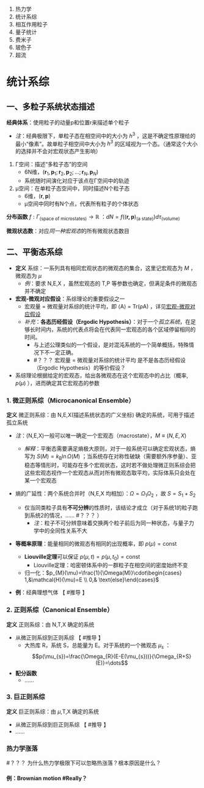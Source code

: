 1. 热力学
2. 统计系综
3. 相互作用粒子
4. 量子统计
5. 费米子
6. 玻色子
7. 超流

# 统计系综
一、多粒子系统状态描述
--
**经典体系**：使用粒子的动量p和位置r来描述单个粒子
- *注*：经典极限下，单粒子态在相空间中的大小为 $h^{3}$ ，这是不确定性原理给的最小“像素”。故单粒子相空间中大小为 $h^{3}$ 的区域视为一个态。（通常这个大小的选择并不会对宏观状态产生影响）
1. Γ空间：描述“多粒子态”的空间
    - 6N维，$(\mathbf{r}_1, \mathbf{p}_1; \mathbf{r}_2, \mathbf{p}_2; \dots; \mathbf{r}_N, \mathbf{p}_N)$ 
    - 系统随时间演化对应于该点在Γ空间中的轨迹
2. μ空间：在单粒子态空间中，同时描述N个粒子态
    - 6维，$(\mathbf{r}, \mathbf{p})$ 
    - μ空间中同时有N个点，代表所有粒子的个体状态

**分布函数**  $f:\Gamma_{ \text{(space of microstates)}}\to \mathbb{R}$ ：$dN=f((\mathbf{r,p})_{\text{(a state)}})d\tau_{\text{(volume)}}$ 

**微观状态数**：对应*同一种宏观态*的所有微观状态数目

二、平衡态系综
--
- **定义** 系综：一系列具有相同宏观状态的微观态的集合，这里记宏观态为 $M$ ，微观态为 $\mu$ 
    - *例*：要求 N,E,X ，虽然宏观态的 T,P 等参数也确定，但满足条件的微观态并不确定
- **宏观-微观对应假设**：系综理论的重要假设之一
    - 宏观量 = 微观量对系综的统计平均，即 ⟨A⟩ = Tr(ρA) ，详见[宏观-微观对应假设](热力学与统计物理补充内容.md#宏观-微观对应假设)
    - *补充*：**各态历经假设（Ergodic Hypothesis）**：对于一个*孤立系统*，在足够长时间内，系统的代表点将会在代表同一宏观态的各个区域停留相同的时间。
        - 与上述公理类似的一个假设，是对混沌系统的一个简单概括，特殊情况下不一定正确。
        -  #？？？ 宏观量 = 微观量对系综的统计平均 是不是各态历经假设（Ergodic Hypothesis）的等价假设？
- 系综理论根据给定的宏观态，给出各微观态在这个宏观态中的占比（概率, $p(\mu)$ ），进而确定其它宏观态的参数
### 1. 微正则系综（Microcanonical Ensemble）
**定义** 微正则系综：由 N,E,X(描述系统状态的广义坐标) 确定的系统，可用于描述孤立系统
- *注*：(N,E,X)一般可以唯一确定一个宏观态（macrostate），$M\equiv (N,E,X)$ 
    - *解释*：平衡态需要满足熵极大原则，对于一般系统可以确定宏观状态，熵写为 $S(M) = k_{\mathrm{B}} \ln \Omega(M)$ ；当系统存在对称性破缺（需要额外序参量）、亚稳态等情形时，可能存在多个宏观状态，这时若不做处理微正则系综会把这些宏观态视作一个宏观态从而对所有微观态取平均，实际体系只会处在某一个宏观态



- 熵的广延性：两个系统合并时（N,E,X 均相加）：$\Omega =\Omega_{1}\Omega_{2}$ ，故 $S=S_{1}+S_{2}$ 
    - 仅当同类粒子具有**不可分辨**的性质时，该结论才成立（对于系统1的粒子跑到系统2的情况，…… #？？？ ）
        - *注*：粒子不可分辨意味着交换两个粒子前后为同一种状态，与量子力学中的全同性关系不大
- **等概率原理**：能量相同的微观态有相同的出现概率，即 $p(\mu)=\mathrm{const}$ 
    - **Liouville定理**可以保证 $p(\mu,t)=p(\mu,t_{0})=\mathrm{const}$ 
        - Liouville定理：哈密顿体系中的一群粒子在相空间的密度始终不变
    - 归一化：$p_{M}(\mu)=\frac{1}{\Omega(M)}\cdot\begin{cases} 1,&\mathcal{H}(\mu)=E \\ 0,& \text{else}\end{cases}$ 
- **例**：经典理想气体  【 #推导 】

### 2. 正则系综（Canonical Ensemble）
**定义** 正则系综：由 N,T,X 确定的系统
- 从微正则系综到正则系综  【 #推导 】
    - 大热库 R，系统 S，总能量为 E。对于系统的一个微观态 $\mu_{s}$ ：$$p(\mu_{s})=\frac{\Omega_{R}(E-E(\mu_{s}))}{\Omega_{R+S}(E)}=\dots$$
- **配分函数**
    - ……


### 3. 巨正则系综
**定义** 巨正则系综：由 $\mu$,T,X 确定的系统
- 从微正则系综到巨正则系综  【 #推导 】
- ……

### 热力学涨落
 #？？？ 为什么热力学极限下可以忽略热涨落？根本原因是什么？
#### 例：Brownian motion #Really？ 
